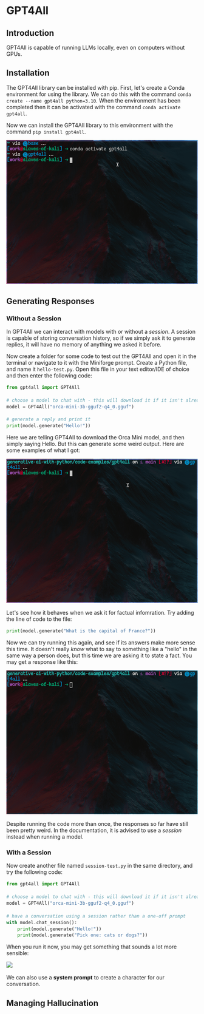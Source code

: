 # GPT4All

## Introduction

GPT4All is capable of running LLMs locally, even on computers without GPUs.

## Installation

The GPT4All library can be installed with pip. First, let's create a Conda environment for using the library. We can do this with the command `conda create --name gpt4all python=3.10`. When the environment has been completed then it can be activated with the command `conda activate gpt4all`.

Now we can install the GPT4All library to this environment with the command `pip install gpt4all`.

![](images/gpt4all/pip-install-gpt4all.gif)

## Generating Responses

### Without a Session

In GPT4All we can interact with models with or without a _session_. A session is capable of storing conversation history, so if we simply ask it to generate replies, it will have no memory of anything we asked it before.

Now create a folder for some code to test out the GPT4All and open it in the terminal or navigate to it with the Miniforge prompt. Create a Python file, and name it `hello-test.py`. Open this file in your text editor/IDE of choice and then enter the following code:

```python
from gpt4all import GPT4All

# choose a model to chat with - this will download it if it isn't already present on your machine
model = GPT4All("orca-mini-3b-gguf2-q4_0.gguf")

# generate a reply and print it
print(model.generate("Hello!"))
```

Here we are telling GPT4All to download the Orca Mini model, and then simply saying Hello. But this can generate some weird output. Here are some examples of what I got:

![](images/gpt4all/hello.gif)

Let's see how it behaves when we ask it for factual infomration. Try adding the line of code to the file:

```python
print(model.generate("What is the capital of France?"))
```

Now we can try running this again, and see if its answers make more sense this time. It doesn't really _know_ what to say to something like a "hello" in the same way a person does, but this time we are asking it to state a fact. You may get a response like this:

![](images/gpt4all/france.gif)

Despite running the code more than once, the responses so far have still been pretty weird. In the documentation, it is advised to use a _session_ instead when running a model.

### With a Session

Now create another file named `session-test.py` in the same directory, and try the following code:

```python
from gpt4all import GPT4All

# choose a model to chat with - this will download it if it isn't already present on your machine
model = GPT4All("orca-mini-3b-gguf2-q4_0.gguf")

# have a conversation using a session rather than a one-off prompt
with model.chat_session():
    print(model.generate("Hello!"))
    print(model.generate("Pick one: cats or dogs?"))
```

When you run it now, you may get something that sounds a lot more sensible:

![](images/gpt4all/session-cats-or-dogs.gif)

We can also use a **system prompt** to create a character for our conversation.

## Managing Hallucination